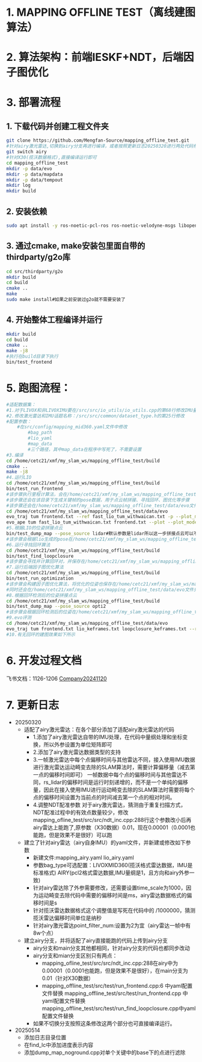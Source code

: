 # 1. MAPPING OFFLINE TEST（离线建图算法）
# 2. 算法架构：前端IESKF+NDT，后端因子图优化
# 3. 部署流程
## 1. 下载代码并创建工程文件夹
```bash
git clone https://github.com/Mengfan-Source/mapping_offline_test.git
#针对airy激光雷达,切换到airy分支再进行编译，或者按照更新日志20250320进行两处代码修改也可
git switch airy
#针对X30(揽沃数据格式),直接编译运行即可
cd mapping_offline_test
mkdir -p data/evo
mkdir -p data/mapdata
mkdir -p data/tempout
mkdir log
mkdir build
```
## 2. 安装依赖
```bash
sudo apt install -y ros-noetic-pcl-ros ros-noetic-velodyne-msgs libopencv-dev libgoogle-glog-dev libeigen3-dev libsuitesparse-dev libpcl-dev libyaml-cpp-dev libbtbb-dev libgmock-dev
``` 
## 3. 通过cmake, make安装包里面自带的thirdparty/g2o库
```bash 
cd src/thirdparty/g2o
mkdir build
cd build
cmake ..
make
sudo make install#如果之前安装过g2o就不需要安装了
``` 
## 4. 开始整体工程编译并运行
```bash 
mkdir build
cd build
cmake ..
make -j8
#执行在build目录下执行
bin/test_frontend
``` 
# 5. 跑图流程：
``` bash
#适配数据集：
#1.对于LIVOX和非LIVOXIMU要在/src/src/io_utils/io_utils.cpp的第68行修改IMU量纲
#2.修改激光雷达和IMU话题名称：/src/src/common/dataset_type.h的第25行修改
#配置参数：
    #在src/config/mapping_mid360.yaml文件中修改
        #bag_path
        #lio_yaml
        #map_data
        #三个路径，其中map_data在程序中写死了，不需要设置
#3.编译
cd /home/cetc21/xmf/my_slam_ws/mapping_offline_test/build
cmake ..
make -j8
#4.运行LIO
cd /home/cetc21/xmf/my_slam_ws/mapping_offline_test/build
bin/test_run_frontend
#该步骤执行里程计算法，会在/home/cetc21/xmf/my_slam_ws/mapping_offline_test/data/mapdata文件夹下保存运动畸变去除后的关键帧激光雷达数据（未确定是Lidar系下还是IMU系下的）关键帧是通过欧氏距离筛选的，所以比较稀疏
#该步骤还会在该目录下生成关键帧的pose数据，用于点云帧拼接、寻找回环、图优化等步骤
#该步骤还会在/home/cetc21/xmf/my_slam_ws/mapping_offline_test/data/evo文件夹下生成用于evo评测的数据（这个tum数据不是关键帧每一帧计算结果都会出来），评测LIO步骤（与FAST-LIO对比）：
cd /home/cetc21/xmf/my_slam_ws/mapping_offline_test/data/evo
evo_traj tum frontend.txt --ref fast_lio_tum_withwaican.txt -p --plot_mode=xy #记得删除前100行的000（这是IMU初始化时候的数据）
evo_ape tum fast_lio_tum_withwaican.txt frontend.txt --plot --plot_mode xyz
#5.根据LIO的位姿拼接点云
bin/test_dump_map --pose_source lidar#默认参数是lidar所以这一步拼接点云可以不带lidar参数
#该步骤会根据lio生成的pose在/home/cetc21/xmf/my_slam_ws/mapping_offline_test/data/mapdata下生成map_lidar.pcd
#6.运行寻找回环算法
cd /home/cetc21/xmf/my_slam_ws/mapping_offline_test/build
bin/test_find_loopclosure
#该步骤会寻找并计算回环对，并保存在/home/cetc21/xmf/my_slam_ws/mapping_offline_test/data/mapdata/loops.txt中
#7.运行后端因子图优化算法
cd /home/cetc21/xmf/my_slam_ws/mapping_offline_test/build
bin/test_run_optimization
#该步骤会构建因子图优化算法，将优化的位姿也保存在/home/cetc21/xmf/my_slam_ws/mapping_offline_test/data/mapdata/keyframes.txt文件中，与LIO并存
#同时还会在/home/cetc21/xmf/my_slam_ws/mapping_offline_test/data/evo文件夹下生成lio_keframes.txt和loopclosure_keframes.txt分别存储回环前和回环后的关键帧tum格式的位姿，用作评测
#8.根据回环检测后的位姿拼接点云
cd /home/cetc21/xmf/my_slam_ws/mapping_offline_test/build
bin/test_dump_map --pose_source opti2
#该步骤会根据回环检测后的位姿在/home/cetc21/xmf/my_slam_ws/mapping_offline_test/data/mapdata下生成map_opti2.pcd
#9.evo评测
cd /home/cetc21/xmf/my_slam_ws/mapping_offline_test/data/evo
evo_traj tum frontend.txt lio_keframes.txt loopclosure_keframes.txt --ref fast_lio_tum_withwaican.txt -p --plot_mode=xy
#10.有无回环的建图效果如下所示
``` 
# 6. 开发过程文档
飞书文档：1126-1206
[Company20241120](https://uw7f7qxdyrb.feishu.cn/docx/PGNYd6jNIox4i7xUY9jcgUR4nIf#share-VfLWdVhAxomYjpxf3qLcxDBCn3c)
# 7. 更新日志
- 20250320
    - 适配了airy激光雷达：在各个部分添加了适配airy激光雷达的代码
        - 1.添加了airy激光雷达自带的IMU处理，在代码中量纲处理和坐标变换，所以外参设置为单位矩阵即可
        - 2.添加了airy激光雷达数据类型的支持
        - 3.一帧激光雷达中每个点偏移时间与其他雷达不同，接入使用IMU数据进行激光雷达运动畸变去除的SLAM算法时，需要计算偏移量（减去第一点的偏移时间即可）
            一帧数据中每个点的偏移时间与其他雷达不同，rs_lidar的偏移时间是运行时刻递增的，而不是一个单纯的偏移量，因此在接入使用IMU进行运动畸变去除的SLAM算法时需要将每个点的偏移时间设置为当前点的时间减去第一个点的相对时间。
        - 4.调整NDT配准参数
        对于airy激光雷达，猜测由于重复扫描方式，NDT配准过程中的有效点数量较少，修改mapping_ofline_test/src/src/ndt_inc.cpp:288行这个参数改小后再airy雷达上能跑了,原参数（X30数据）0.01，现在0.00001（0.0001也能跑，但是效果不是很好）可以跑
    - 建立了针对airy雷达（airy自身IMU）的yaml文件，并新建或修改如下参数
        - 新建文件:mapping_airy.yaml lio_airy.yaml
        - 参数bag_type可选配置：LIVOXMID360(揽沃格式雷达数据，IMU是标准格式)  AIRY(pcl2格式雷达数据,IMU量纲是1，且方向和airy外参一致)
        - 针对airy雷达除了外参需要修改，还需要设置time_scale为1000，因为运动畸变去除代码中需要的偏移时间是ms，airy雷达数据格式的偏移时间是s
        - 针对揽沃雷达数据格式这个调整值是写死在代码中的 /1000000，猜测揽沃雷达偏移时间单位是纳秒
        - 针对airy激光雷达point_filter_num:设置为2为宜（airy雷达一帧中有8w个点）
    - 建立airy分支，并将适配了airy直接能跑的代码上传到airy分支
        - airy分支和main分支其他都相同，针对airy分支的代码也都同步改动
        - airy分支和mian分支区别只有两点：
            - mapping_ofline_test/src/src/ndt_inc.cpp:288在airy中为0.00001（0.0001也能跑，但是效果不是很好），在main分支为0.01（针对X30数据）
            - mapping_offline_test/src/test/run_frontend.cpp:6 中yaml配置文件替换
                mapping_offline_test/src/test/run_frontend.cpp 中yaml配置文件替换
                mapping_offline_test/src/test/run_find_loopclosure.cpp中yaml配置文件替换
        - 如果不切换分支按照这条修改这两个部分也可直接编译运行。
- 20250514
    - 添加日志目录位置
    - 在find_lc中添加进度表示内容
    - 添加dump_map_noground.cpp对单个关键中的base下的点进行滤除
    